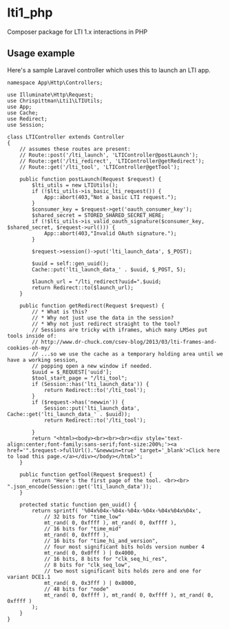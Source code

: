 # lti1_php
Composer package for LTI 1.x interactions in PHP

## Usage example

Here's a sample Laravel controller which uses this to launch an LTI app.

    
    namespace App\Http\Controllers;
    
    use Illuminate\Http\Request;
    use Chrispittman\Lti1\LTIUtils;
    use App;
    use Cache;
    use Redirect;
    use Session;
    
    class LTIController extends Controller
    {
        // assumes these routes are present:
        // Route::post('/lti_launch', 'LTIController@postLaunch');
        // Route::get('/lti_redirect', 'LTIController@getRedirect');
        // Route::get('/lti_tool', 'LTIController@getTool');

        public function postLaunch(Request $request) {
            $lti_utils = new LTIUtils();
            if (!$lti_utils->is_basic_lti_request()) {
                App::abort(403,"Not a basic LTI request.");
            }
            $consumer_key = $request->get('oauth_consumer_key');
            $shared_secret = STORED_SHARED_SECRET_HERE;
            if (!$lti_utils->is_valid_oauth_signature($consumer_key, $shared_secret, $request->url())) {
                App::abort(403,"Invalid OAuth signature.");
            }
    
            $request->session()->put('lti_launch_data', $_POST);
    
            $uuid = self::gen_uuid();
            Cache::put('lti_launch_data_' . $uuid, $_POST, 5);
    
            $launch_url = "/lti_redirect?uuid=".$uuid;
            return Redirect::to($launch_url);
        }
    
        public function getRedirect(Request $request) {
            // * What is this?
            // * Why not just use the data in the session?
            // * Why not just redirect straight to the tool?
            // Sessions are tricky with iframes, which many LMSes put tools inside of:
            // http://www.dr-chuck.com/csev-blog/2013/03/lti-frames-and-cookies-oh-my/
            // ...so we use the cache as a temporary holding area until we have a working session,
            // popping open a new window if needed.
            $uuid = $_REQUEST['uuid'];
            $tool_start_page = "/lti_tool";
            if (Session::has('lti_launch_data')) {
                return Redirect::to('/lti_tool');
            }
            if ($request->has('newwin')) {
                Session::put('lti_launch_data', Cache::get('lti_launch_data_' . $uuid));
                return Redirect::to('/lti_tool');
    
            }
            return "<html><body><br><br><br><div style='text-align:center;font-family:sans-serif;font-size:200%;'><a href='".$request->fullUrl()."&newwin=true' target='_blank'>Click here to load this page.</a></div></body></html>";
        }
    
        public function getTool(Request $request) {
            return "Here's the first page of the tool. <br><br> ".json_encode(Session::get('lti_launch_data'));
        }
    
        protected static function gen_uuid() {
            return sprintf( '%04x%04x-%04x-%04x-%04x-%04x%04x%04x',
                // 32 bits for "time_low"
                mt_rand( 0, 0xffff ), mt_rand( 0, 0xffff ),
                // 16 bits for "time_mid"
                mt_rand( 0, 0xffff ),
                // 16 bits for "time_hi_and_version",
                // four most significant bits holds version number 4
                mt_rand( 0, 0x0fff ) | 0x4000,
                // 16 bits, 8 bits for "clk_seq_hi_res",
                // 8 bits for "clk_seq_low",
                // two most significant bits holds zero and one for variant DCE1.1
                mt_rand( 0, 0x3fff ) | 0x8000,
                // 48 bits for "node"
                mt_rand( 0, 0xffff ), mt_rand( 0, 0xffff ), mt_rand( 0, 0xffff )
            );
        }
    }
